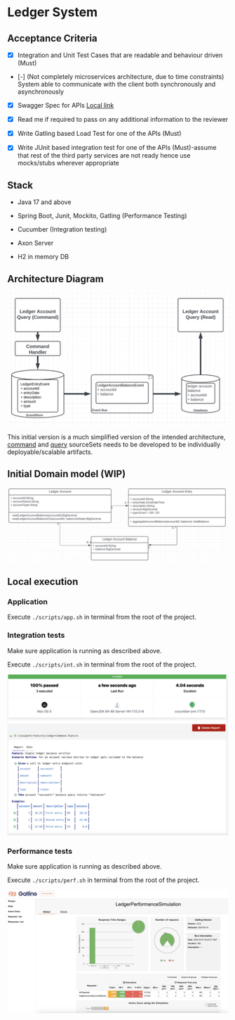 # Ledger System

## Acceptance Criteria

* [x] Integration and Unit Test Cases that are readable and behaviour driven (Must) 

* [-] (Not completely microservices architecture, due to time constraints) System able to communicate with the client both synchronously and asynchronously

* [x] Swagger Spec for APIs [Local link](http://localhost:8080/swagger-ui/index.html)

* [x] Read me if required to pass on any additional information to the reviewer

* [x] Write Gatling based Load Test for one of the APIs (Must)

* [x] Write JUnit based integration test for one of the APIs (Must)-assume that rest of the third party services are not ready hence use mocks/stubs wherever appropriate

## Stack

* Java 17 and above

* Spring Boot, Junit, Mockito, Gatling (Performance Testing)

* Cucumber (Integration testing)

* Axon Server

* H2 in memory DB

## Architecture Diagram

![Architecture Diagram](docs/arch_diagram.jpeg)

This initial version is a much simplified version of the intended architecture, [command](src/command)
and [query](src/query) sourceSets needs to be developed to be individually deployable/scalable artifacts.

## Initial Domain model (WIP)

![Domain model](docs/domain-model.jpeg)

## Local execution

### Application

Execute `./scripts/app.sh` in terminal from the root of the project.

### Integration tests

Make sure application is running as described above.

Execute `./scripts/int.sh` in terminal from the root of the project.

![Integration test results](docs/int-report.jpeg)

### Performance tests

Make sure application is running as described above.

Execute `./scripts/perf.sh` in terminal from the root of the project.

![Sample performance report](docs/perf-report.jpeg)